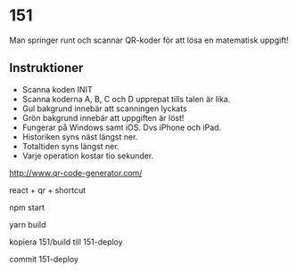 # 151

Man springer runt och scannar QR-koder för att lösa en matematisk uppgift!

## Instruktioner

* Scanna koden INIT
* Scanna koderna A, B, C och D upprepat tills talen är lika.
* Gul bakgrund innebär att scanningen lyckats
* Grön bakgrund innebär att uppgiften är löst!
* Fungerar på Windows samt iOS. Dvs iPhone och iPad.
* Historiken syns näst längst ner.
* Totaltiden syns längst ner. 
* Varje operation kostar tio sekunder.

http://www.qr-code-generator.com/

react + qr + shortcut

npm start

yarn build

kopiera 151/build till 151-deploy

commit 151-deploy
